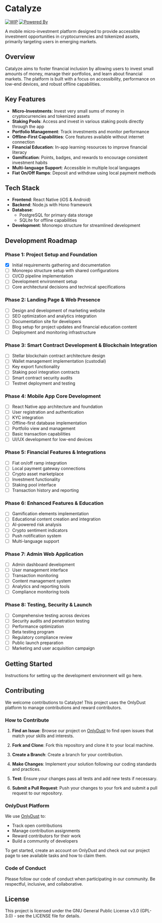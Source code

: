 # Catalyze

[![WIP](https://img.shields.io/badge/Status-Work%20In%20Progress-yellow)](https://github.com/Apple/catalyse)
[![Powered By](https://img.shields.io/badge/Powered%20By-Stellar%20Blockchain-blue)](https://stellar.org)

A mobile micro-investment platform designed to provide accessible investment
opportunities in cryptocurrencies and tokenized assets, primarily targeting
users in emerging markets.

## Overview

Catalyze aims to foster financial inclusion by allowing users to invest small
amounts of money, manage their portfolios, and learn about financial markets.
The platform is built with a focus on accessibility, performance on low-end
devices, and robust offline capabilities.

## Key Features

- **Micro-Investments**: Invest very small sums of money in cryptocurrencies and
  tokenized assets
- **Staking Pools**: Access and invest in various staking pools directly through
  the app
- **Portfolio Management**: Track investments and monitor performance
- **Offline-First Capabilities**: Core features available without internet
  connection
- **Financial Education**: In-app learning resources to improve financial
  literacy
- **Gamification**: Points, badges, and rewards to encourage consistent
  investment habits
- **Multi-language Support**: Accessible in multiple local languages
- **Fiat On/Off Ramps**: Deposit and withdraw using local payment methods

## Tech Stack

- **Frontend**: React Native (iOS & Android)
- **Backend**: Node.js with Hono framework
- **Database**:
  - PostgreSQL for primary data storage
  - SQLite for offline capabilities
- **Development**: Monorepo structure for streamlined development

## Development Roadmap

### Phase 1: Project Setup and Foundation

- [x] Initial requirements gathering and documentation
- [ ] Monorepo structure setup with shared configurations
- [ ] CI/CD pipeline implementation
- [ ] Development environment setup
- [ ] Core architectural decisions and technical specifications

### Phase 2: Landing Page & Web Presence

- [ ] Design and development of marketing website
- [ ] SEO optimization and analytics integration
- [ ] Documentation site for developers
- [ ] Blog setup for project updates and financial education content
- [ ] Deployment and monitoring infrastructure

### Phase 3: Smart Contract Development & Blockchain Integration

- [ ] Stellar blockchain contract architecture design
- [ ] Wallet management implementation (custodial)
- [ ] Key export functionality
- [ ] Staking pool integration contracts
- [ ] Smart contract security audits
- [ ] Testnet deployment and testing

### Phase 4: Mobile App Core Development

- [ ] React Native app architecture and foundation
- [ ] User registration and authentication
- [ ] KYC integration
- [ ] Offline-first database implementation
- [ ] Portfolio view and management
- [ ] Basic transaction capabilities
- [ ] UI/UX development for low-end devices

### Phase 5: Financial Features & Integrations

- [ ] Fiat on/off ramp integration
- [ ] Local payment gateway connections
- [ ] Crypto asset marketplace
- [ ] Investment functionality
- [ ] Staking pool interface
- [ ] Transaction history and reporting

### Phase 6: Enhanced Features & Education

- [ ] Gamification elements implementation
- [ ] Educational content creation and integration
- [ ] AI-powered risk analysis
- [ ] Crypto sentiment indicators
- [ ] Push notification system
- [ ] Multi-language support

### Phase 7: Admin Web Application

- [ ] Admin dashboard development
- [ ] User management interface
- [ ] Transaction monitoring
- [ ] Content management system
- [ ] Analytics and reporting tools
- [ ] Compliance monitoring tools

### Phase 8: Testing, Security & Launch

- [ ] Comprehensive testing across devices
- [ ] Security audits and penetration testing
- [ ] Performance optimization
- [ ] Beta testing program
- [ ] Regulatory compliance review
- [ ] Public launch preparation
- [ ] Marketing and user acquisition campaign

## Getting Started

Instructions for setting up the development environment will go here.

## Contributing

We welcome contributions to Catalyze! This project uses the OnlyDust platform to
manage contributions and reward contributors.

### How to Contribute

1. **Find an Issue**: Browse our project on
   [OnlyDust](https://app.onlydust.com/projects/catalyze) to find open issues that match your
   skills and interests.

2. **Fork and Clone**: Fork this repository and clone it to your local machine.

3. **Create a Branch**: Create a branch for your contribution.

4. **Make Changes**: Implement your solution following our coding standards and
   practices.

5. **Test**: Ensure your changes pass all tests and add new tests if necessary.

6. **Submit a Pull Request**: Push your changes to your fork and submit a pull
   request to our repository.

### OnlyDust Platform

We use [OnlyDust](https://app.onlydust.com/projects/catalyze) to:

- Track open contributions
- Manage contribution assignments
- Reward contributors for their work
- Build a community of developers

To get started, create an account on OnlyDust and check out our project page to
see available tasks and how to claim them.

### Code of Conduct

Please follow our code of conduct when participating in our community. Be
respectful, inclusive, and collaborative.

## License

This project is licensed under the GNU General Public License v3.0 (GPL-3.0) -
see the LICENSE file for details.
